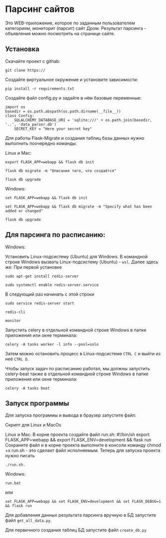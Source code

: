 # Парсинг сайтов
Это WEB-приложение, которое по заданным пользователем категориям, мониторит (парсит) сайт Дром. Результат парсинга - объявления можно посмотреть на странице сайте.

## Установка

Скачайте проект с githab:
```
git clone https://
```

Создайте виртуальное окружение и установите зависимости:
```
pip install -r requirements.txt
```

Создайте файл config.py и задайте в нём базовые переменные:
```
import os
basedir = os.path.abspath(os.path.dirname(__file__))
class Config:
    SQLALCHEMY_DATABASE_URI = 'sqlite:///' + os.path.join(basedir, '..', 'data_parser.db')
    SECRET_KEY = "Here your secret key"
```

Для работы Flask-Migrate и создания таблиц базы данных нужно выполнить поочередно команды:

Linux и Mac: 
```
export FLASK_APP=webapp && flask db init
```
```
flask db migrate -m "Описание того, что создаётся"
```
```
flask db upgrade
```

Windows: 
```
set FLASK_APP=webapp && flask db init
```
```
set FLASK_APP=webapp && flask db migrate -m "Specify what has been added or changed"
```
```
flask db upgrade
```

## Для парсинга по расписанию:

Windows:

Установить Linux-подсистему (Ubuntu) для Windows.
В командной строке Windows вызвать Linux-подсистему (Ubuntu) - `wsl`. Далее здесь же:
При первой установке
```
sudo apt-get install redis-server
```
```
sudo systemctl enable redis-server.service
```
В следующий раз начинать с этой строки
```
sudo service redis-server start
```
```
redis-cli
```
```
monitor
```

Запустить celery в отдельной командной строке Windows в папке приложения или окне терминала:
```
celery -A tasks worker -l info --pool=solo
```
Затем можно остановить процесс в Linux-подсистеме `CTRL C` и выйти из неё `CTRL D`.

Чтобы запуск задач по расписанию работал, мы должны запустить celery-beat также в отдельной командной строке Windows в папке приложения или окне терминала:
```
celery -A tasks beat
```


## Запуск программы

Для запуска программы и вывода в браузер запустите файл:

Скрипт для Linux и MacOs

Linux и Mac: 
В корне проекта создайте файл run.sh:
#!/bin/sh
export FLASK_APP=webapp && export FLASK_ENV=development && flask run
Сохраните файл и в корне проекта выполните в консоли команду chmod +x run.sh - это сделает файл исполняемым. Теперь для запуска проекта нужно писать 
```
./run.sh. 
```

Windows:
```
run.bat
```
или 

```
set FLASK_APP=webapp && set FLASK_ENV=development && set FLASK_DEBUG=1 && flask run
```


Для добавления данных результата парсинга вручную в БД запустите файл `get_all_data.py`.

Для первичного создания таблиц БД запустите файл `create_db.py`
